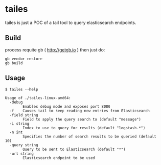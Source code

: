 tailes
=======
tailes is just a POC of a tail tool to query elasticsearch endpoints.

Build
-----
process requite gb ( http://getgb.io ) then just do:

```
gb vendor restore
gb build
```

Usage
-----
```
$ tailes --help

Usage of ./tailes-linux-amd64:
  -debug
    	Enables debug mode and exposes port 8080
  -f	Causes tail to keep reading new entries from Elasticsearch
  -field string
    	Field to apply the query search to (default "message")
  -i string
    	Index to use to query for results (default "logstash-*")
  -n int
    	Specifies the number of search results to be queried (default 10)
  -query string
    	Query to be sent to Elasticsearch (default "*")
  -url string
    	Elasticsearch endpoint to be used
```

